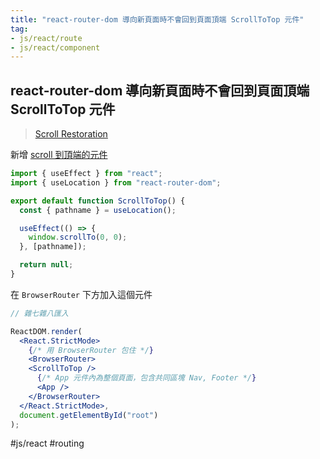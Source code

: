 ```yaml
---
title: "react-router-dom 導向新頁面時不會回到頁面頂端 ScrollToTop 元件"
tag: 
- js/react/route
- js/react/component
---
```

## react-router-dom 導向新頁面時不會回到頁面頂端 ScrollToTop 元件
>[Scroll Restoration](https://v5.reactrouter.com/web/guides/scroll-restoration)

新增 [scroll 到頂端的元件](https://v5.reactrouter.com/web/guides/scroll-restoration)
```jsx
import { useEffect } from "react";
import { useLocation } from "react-router-dom";

export default function ScrollToTop() {
  const { pathname } = useLocation();

  useEffect(() => {
    window.scrollTo(0, 0);
  }, [pathname]);

  return null;
}
```
在 `BrowserRouter` 下方加入這個元件
```jsx
// 雜七雜八匯入

ReactDOM.render(
  <React.StrictMode>
    {/* 用 BrowserRouter 包住 */}
    <BrowserRouter>
    <ScrollToTop />
      {/* App 元件內為整個頁面，包含共同區塊 Nav, Footer */}
      <App />
    </BrowserRouter>
  </React.StrictMode>,
  document.getElementById("root")
);
```

#js/react #routing